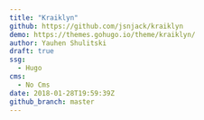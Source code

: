 ```yaml
---
title: "Kraiklyn"
github: https://github.com/jsnjack/kraiklyn
demo: https://themes.gohugo.io/theme/kraiklyn/
author: Yauhen Shulitski
draft: true
ssg:
  - Hugo
cms:
  - No Cms
date: 2018-01-28T19:59:39Z
github_branch: master
---
```


